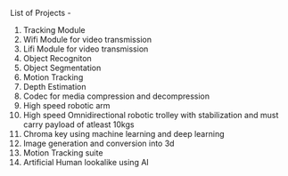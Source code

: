 List of Projects - 
1. Tracking Module
2. Wifi Module for video transmission
3. Lifi Module for video transmission 
4. Object Recogniton
5. Object Segmentation
6. Motion Tracking
7. Depth Estimation
8. Codec for media compression and decompression
9. High speed robotic arm
10. High speed Omnidirectional robotic trolley with stabilization and must carry payload of atleast 10kgs
11. Chroma key using machine learning and deep learning
12. Image generation and conversion into 3d 
13. Motion Tracking suite
14. Artificial Human lookalike using AI
